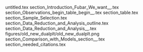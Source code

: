 untitled.tex
section_Introduction_Fubar_We_want__.tex
section_Observations_begin_table_begin__.tex
section_table.tex
section_Sample_Selection.tex
section_Data_Reduction_and_Analysis_outline.tex
section_Data_Reduction_and_Analysis__.tex
figures/old_new_dualplt/old_new_dualplt.png
section_Comparison_with_Models_section__.tex
section_needed_citations.tex